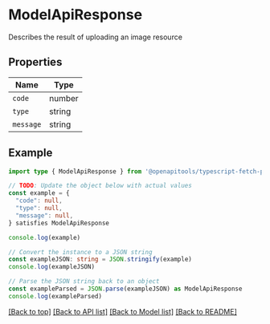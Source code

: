 
# ModelApiResponse

Describes the result of uploading an image resource

## Properties

Name | Type
------------ | -------------
`code` | number
`type` | string
`message` | string

## Example

```typescript
import type { ModelApiResponse } from '@openapitools/typescript-fetch-petstore'

// TODO: Update the object below with actual values
const example = {
  "code": null,
  "type": null,
  "message": null,
} satisfies ModelApiResponse

console.log(example)

// Convert the instance to a JSON string
const exampleJSON: string = JSON.stringify(example)
console.log(exampleJSON)

// Parse the JSON string back to an object
const exampleParsed = JSON.parse(exampleJSON) as ModelApiResponse
console.log(exampleParsed)
```

[[Back to top]](#) [[Back to API list]](../README.md#api-endpoints) [[Back to Model list]](../README.md#models) [[Back to README]](../README.md)


